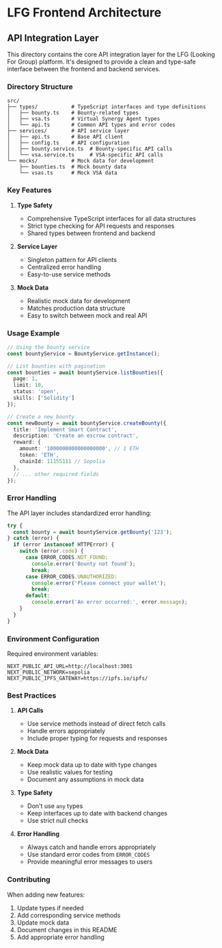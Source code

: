 # LFG Frontend Architecture

## API Integration Layer

This directory contains the core API integration layer for the LFG (Looking For Group) platform. It's designed to provide a clean and type-safe interface between the frontend and backend services.

### Directory Structure

```
src/
├── types/           # TypeScript interfaces and type definitions
│   ├── bounty.ts    # Bounty-related types
│   ├── vsa.ts       # Virtual Synergy Agent types
│   └── api.ts       # Common API types and error codes
├── services/        # API service layer
│   ├── api.ts       # Base API client
│   ├── config.ts    # API configuration
│   ├── bounty.service.ts  # Bounty-specific API calls
│   └── vsa.service.ts     # VSA-specific API calls
└── mocks/           # Mock data for development
    ├── bounties.ts  # Mock bounty data
    └── vsas.ts      # Mock VSA data
```

### Key Features

1. **Type Safety**
   - Comprehensive TypeScript interfaces for all data structures
   - Strict type checking for API requests and responses
   - Shared types between frontend and backend

2. **Service Layer**
   - Singleton pattern for API clients
   - Centralized error handling
   - Easy-to-use service methods

3. **Mock Data**
   - Realistic mock data for development
   - Matches production data structure
   - Easy to switch between mock and real API

### Usage Example

```typescript
// Using the bounty service
const bountyService = BountyService.getInstance();

// List bounties with pagination
const bounties = await bountyService.listBounties({
  page: 1,
  limit: 10,
  status: 'open',
  skills: ['Solidity']
});

// Create a new bounty
const newBounty = await bountyService.createBounty({
  title: 'Implement Smart Contract',
  description: 'Create an escrow contract',
  reward: {
    amount: '1000000000000000000', // 1 ETH
    token: 'ETH',
    chainId: 11155111 // Sepolia
  },
  // ... other required fields
});
```

### Error Handling

The API layer includes standardized error handling:

```typescript
try {
  const bounty = await bountyService.getBounty('123');
} catch (error) {
  if (error instanceof HTTPError) {
    switch (error.code) {
      case ERROR_CODES.NOT_FOUND:
        console.error('Bounty not found');
        break;
      case ERROR_CODES.UNAUTHORIZED:
        console.error('Please connect your wallet');
        break;
      default:
        console.error('An error occurred:', error.message);
    }
  }
}
```

### Environment Configuration

Required environment variables:

```env
NEXT_PUBLIC_API_URL=http://localhost:3001
NEXT_PUBLIC_NETWORK=sepolia
NEXT_PUBLIC_IPFS_GATEWAY=https://ipfs.io/ipfs/
```

### Best Practices

1. **API Calls**
   - Use service methods instead of direct fetch calls
   - Handle errors appropriately
   - Include proper typing for requests and responses

2. **Mock Data**
   - Keep mock data up to date with type changes
   - Use realistic values for testing
   - Document any assumptions in mock data

3. **Type Safety**
   - Don't use `any` types
   - Keep interfaces up to date with backend changes
   - Use strict null checks

4. **Error Handling**
   - Always catch and handle errors appropriately
   - Use standard error codes from `ERROR_CODES`
   - Provide meaningful error messages to users

### Contributing

When adding new features:

1. Update types if needed
2. Add corresponding service methods
3. Update mock data
4. Document changes in this README
5. Add appropriate error handling
